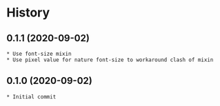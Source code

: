 # History

## 0.1.1 (2020-09-02)
    * Use font-size mixin
    * Use pixel value for nature font-size to workaround clash of mixin
    
## 0.1.0 (2020-09-02)
    * Initial commit
